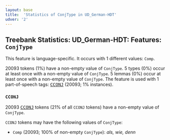 ```yaml
---
layout: base
title:  'Statistics of ConjType in UD_German-HDT'
udver: '2'
---
```


## Treebank Statistics: UD_German-HDT: Features: `ConjType`

This feature is language-specific.
It occurs with 1 different values: `Comp`.

20093 tokens (1%) have a non-empty value of `ConjType`.
5 types (0%) occur at least once with a non-empty value of `ConjType`.
5 lemmas (0%) occur at least once with a non-empty value of `ConjType`.
The feature is used with 1 part-of-speech tags: <tt><a href="de_hdt-pos-CCONJ.html">CCONJ</a></tt> (20093; 1% instances).

### `CCONJ`

20093 <tt><a href="de_hdt-pos-CCONJ.html">CCONJ</a></tt> tokens (21% of all `CCONJ` tokens) have a non-empty value of `ConjType`.

`CCONJ` tokens may have the following values of `ConjType`:

* `Comp` (20093; 100% of non-empty `ConjType`): <em>als, wie, denn</em>

